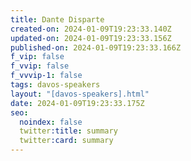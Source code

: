 ```yaml
---
title: Dante Disparte
created-on: 2024-01-09T19:23:33.140Z
updated-on: 2024-01-09T19:23:33.156Z
published-on: 2024-01-09T19:23:33.166Z
f_vip: false
f_vvip: false
f_vvvip-1: false
tags: davos-speakers
layout: "[davos-speakers].html"
date: 2024-01-09T19:23:33.175Z
seo:
  noindex: false
  twitter:title: summary
  twitter:card: summary
---
```

